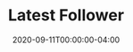 ---
layout: ext_single
title: Latest Follower
desc: Retrieve your latest Twitch follower's name  
category: twitch
date: '2020-09-11T00:00:00-04:00'
permalink: extensions/twitch/:slug
download_url: https://discord.com/channels/699319482442711072/712274509389889618/753949966703001641
developer_name: Christina K.
developer_url: https://christinak.itch.io
version: 1.0
sammi_version: 1.40 
platform: Twitch
overview: |
    Retrieves your latest follower's name 
setup: |
    1. Install the extension. You can follow the [Extension Install Guide](https://sammi.solutions/extensions/install).
    2. Use `Send to extension - Get Latest Follower` command and fill out all the boxes.
privacy_collect: false
---